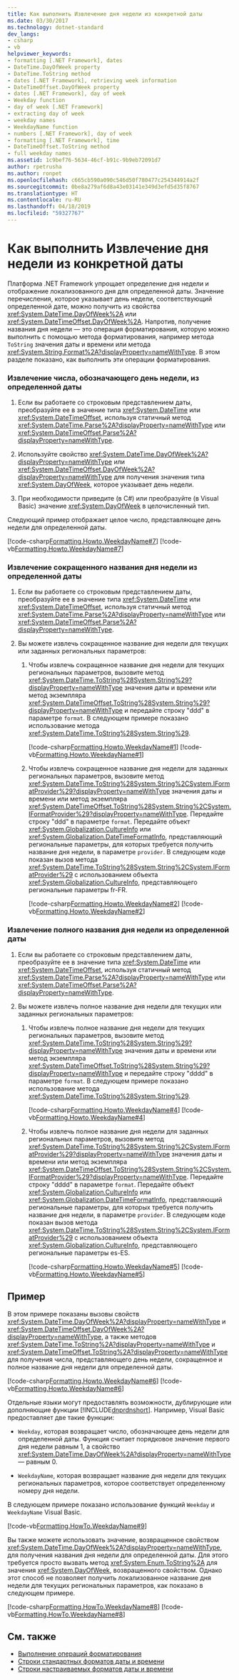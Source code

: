 ```yaml
---
title: Как выполнить Извлечение дня недели из конкретной даты
ms.date: 03/30/2017
ms.technology: dotnet-standard
dev_langs:
- csharp
- vb
helpviewer_keywords:
- formatting [.NET Framework], dates
- DateTime.DayOfWeek property
- DateTime.ToString method
- dates [.NET Framework], retrieving week information
- DateTimeOffset.DayOfWeek property
- dates [.NET Framework], day of week
- Weekday function
- day of week [.NET Framework]
- extracting day of week
- weekday names
- WeekdayName function
- numbers [.NET Framework], day of week
- formatting [.NET Framework], time
- DateTimeOffset.ToString method
- full weekday names
ms.assetid: 1c9bef76-5634-46cf-b91c-9b9eb72091d7
author: rpetrusha
ms.author: ronpet
ms.openlocfilehash: c665cb590a090c546d50f780477c254344914a2f
ms.sourcegitcommit: 0be8a279af6d8a43e03141e349d3efd5d35f8767
ms.translationtype: HT
ms.contentlocale: ru-RU
ms.lasthandoff: 04/18/2019
ms.locfileid: "59327767"
---
```

# <a name="how-to-extract-the-day-of-the-week-from-a-specific-date"></a>Как выполнить Извлечение дня недели из конкретной даты
Платформа .NET Framework упрощает определение дня недели и отображение локализованного дня для определенной даты. Значение перечисления, которое указывает день недели, соответствующий определенной дате, можно получить из свойства <xref:System.DateTime.DayOfWeek%2A> или <xref:System.DateTimeOffset.DayOfWeek%2A>. Напротив, получение названия дня недели — это операция форматирования, которую можно выполнить с помощью метода форматирования, например метода `ToString` значения даты и времени или метода <xref:System.String.Format%2A?displayProperty=nameWithType>. В этом разделе показано, как выполнить эти операции форматирования.  
  
### <a name="to-extract-a-number-indicating-the-day-of-the-week-from-a-specific-date"></a>Извлечение числа, обозначающего день недели, из определенной даты  
  
1. Если вы работаете со строковым представлением даты, преобразуйте ее в значение типа <xref:System.DateTime> или <xref:System.DateTimeOffset>, используя статичный метод <xref:System.DateTime.Parse%2A?displayProperty=nameWithType> или <xref:System.DateTimeOffset.Parse%2A?displayProperty=nameWithType>.  
  
2. Используйте свойство <xref:System.DateTime.DayOfWeek%2A?displayProperty=nameWithType> или <xref:System.DateTimeOffset.DayOfWeek%2A?displayProperty=nameWithType> для получения значения типа <xref:System.DayOfWeek>, которое указывает день недели.  
  
3. При необходимости приведите (в C#) или преобразуйте (в Visual Basic) значение <xref:System.DayOfWeek> в целочисленный тип.  
  
 Следующий пример отображает целое число, представляющее день недели для определенной даты.  
  
 [!code-csharp[Formatting.Howto.WeekdayName#7](../../../samples/snippets/csharp/VS_Snippets_CLR/Formatting.HowTo.WeekdayName/cs/weekdaynumber7.cs#7)]
 [!code-vb[Formatting.Howto.WeekdayName#7](../../../samples/snippets/visualbasic/VS_Snippets_CLR/Formatting.HowTo.WeekdayName/vb/weekdaynumber7.vb#7)]  
  
### <a name="to-extract-the-abbreviated-weekday-name-from-a-specific-date"></a>Извлечение сокращенного названия дня недели из определенной даты  
  
1. Если вы работаете со строковым представлением даты, преобразуйте ее в значение типа <xref:System.DateTime> или <xref:System.DateTimeOffset>, используя статичный метод <xref:System.DateTime.Parse%2A?displayProperty=nameWithType> или <xref:System.DateTimeOffset.Parse%2A?displayProperty=nameWithType>.  
  
2. Вы можете извлечь сокращенное название дня недели для текущих или заданных региональных параметров:  
  
    1.  Чтобы извлечь сокращенное название дня недели для текущих региональных параметров, вызовите метод <xref:System.DateTime.ToString%28System.String%29?displayProperty=nameWithType> значения даты и времени или метод экземпляра <xref:System.DateTimeOffset.ToString%28System.String%29?displayProperty=nameWithType> и передайте строку "ddd" в параметре `format`. В следующем примере показано использование метода <xref:System.DateTime.ToString%28System.String%29>.  
  
         [!code-csharp[Formatting.Howto.WeekdayName#1](../../../samples/snippets/csharp/VS_Snippets_CLR/Formatting.HowTo.WeekdayName/cs/abbrname1.cs#1)]
         [!code-vb[Formatting.Howto.WeekdayName#1](../../../samples/snippets/visualbasic/VS_Snippets_CLR/Formatting.HowTo.WeekdayName/vb/abbrname1.vb#1)]  
  
    2.  Чтобы извлечь сокращенное название дня недели для заданных региональных параметров, вызовите метод <xref:System.DateTime.ToString%28System.String%2CSystem.IFormatProvider%29?displayProperty=nameWithType> значения даты и времени или метод экземпляра <xref:System.DateTimeOffset.ToString%28System.String%2CSystem.IFormatProvider%29?displayProperty=nameWithType>. Передайте строку "ddd" в параметре `format`. Передайте объект <xref:System.Globalization.CultureInfo> или <xref:System.Globalization.DateTimeFormatInfo>, представляющий региональные параметры, для которых требуется получить название дня недели, в параметре `provider`. В следующем коде показан вызов метода <xref:System.DateTime.ToString%28System.String%2CSystem.IFormatProvider%29> с использованием объекта <xref:System.Globalization.CultureInfo>, представляющего региональные параметры fr-FR.  
  
         [!code-csharp[Formatting.Howto.WeekdayName#2](../../../samples/snippets/csharp/VS_Snippets_CLR/Formatting.HowTo.WeekdayName/cs/abbrname2.cs#2)]
         [!code-vb[Formatting.Howto.WeekdayName#2](../../../samples/snippets/visualbasic/VS_Snippets_CLR/Formatting.HowTo.WeekdayName/vb/abbrname2.vb#2)]  
  
### <a name="to-extract-the-full-weekday-name-from-a-specific-date"></a>Извлечение полного названия дня недели из определенной даты  
  
1. Если вы работаете со строковым представлением даты, преобразуйте ее в значение типа <xref:System.DateTime> или <xref:System.DateTimeOffset>, используя статичный метод <xref:System.DateTime.Parse%2A?displayProperty=nameWithType> или <xref:System.DateTimeOffset.Parse%2A?displayProperty=nameWithType>.  
  
2. Вы можете извлечь полное название дня недели для текущих или заданных региональных параметров:  
  
    1.  Чтобы извлечь полное название дня недели для текущих региональных параметров, вызовите метод <xref:System.DateTime.ToString%28System.String%29?displayProperty=nameWithType> значения даты и времени или метод экземпляра <xref:System.DateTimeOffset.ToString%28System.String%29?displayProperty=nameWithType> и передайте строку "dddd" в параметре `format`. В следующем примере показано использование метода <xref:System.DateTime.ToString%28System.String%29>.  
  
         [!code-csharp[Formatting.Howto.WeekdayName#4](../../../samples/snippets/csharp/VS_Snippets_CLR/Formatting.HowTo.WeekdayName/cs/fullname4.cs#4)]
         [!code-vb[Formatting.Howto.WeekdayName#4](../../../samples/snippets/visualbasic/VS_Snippets_CLR/Formatting.HowTo.WeekdayName/vb/fullname4.vb#4)]  
  
    2.  Чтобы извлечь полное название дня недели для заданных региональных параметров, вызовите метод <xref:System.DateTime.ToString%28System.String%2CSystem.IFormatProvider%29?displayProperty=nameWithType> значения даты и времени или метод экземпляра <xref:System.DateTimeOffset.ToString%28System.String%2CSystem.IFormatProvider%29?displayProperty=nameWithType>. Передайте строку "dddd" в параметре `format`. Передайте объект <xref:System.Globalization.CultureInfo> или <xref:System.Globalization.DateTimeFormatInfo>, представляющий региональные параметры, для которых требуется получить название дня недели, в параметре `provider`. В следующем коде показан вызов метода <xref:System.DateTime.ToString%28System.String%2CSystem.IFormatProvider%29> с использованием объекта <xref:System.Globalization.CultureInfo>, представляющего региональные параметры es-ES.  
  
         [!code-csharp[Formatting.Howto.WeekdayName#5](../../../samples/snippets/csharp/VS_Snippets_CLR/Formatting.HowTo.WeekdayName/cs/fullname5.cs#5)]
         [!code-vb[Formatting.Howto.WeekdayName#5](../../../samples/snippets/visualbasic/VS_Snippets_CLR/Formatting.HowTo.WeekdayName/vb/fullname5.vb#5)]  
  
## <a name="example"></a>Пример  
 В этом примере показаны вызовы свойств <xref:System.DateTime.DayOfWeek%2A?displayProperty=nameWithType> и <xref:System.DateTimeOffset.DayOfWeek%2A?displayProperty=nameWithType>, а также методов <xref:System.DateTime.ToString%2A?displayProperty=nameWithType> и <xref:System.DateTimeOffset.ToString%2A?displayProperty=nameWithType> для получения числа, представляющего день недели, сокращенное и полное название дня недели для определенной даты.  
  
 [!code-csharp[Formatting.Howto.WeekdayName#6](../../../samples/snippets/csharp/VS_Snippets_CLR/Formatting.HowTo.WeekdayName/cs/example6.cs#6)]
 [!code-vb[Formatting.Howto.WeekdayName#6](../../../samples/snippets/visualbasic/VS_Snippets_CLR/Formatting.HowTo.WeekdayName/vb/example6.vb#6)]  
  
 Отдельные языки могут предоставлять возможности, дублирующие или дополняющие функции [!INCLUDE[dnprdnshort](../../../includes/dnprdnshort-md.md)]. Например, Visual Basic предоставляет две такие функции:  
  
-   `Weekday`, которая возвращает число, обозначающее день недели для определенной даты. Функция считает порядковое значение первого дня недели равным 1, а свойство <xref:System.DateTime.DayOfWeek%2A?displayProperty=nameWithType> — равным 0.  
  
-   `WeekdayName`, которая возвращает название дня недели для текущих региональных параметров, которое соответствует определенному номеру дня недели.  
  
 В следующем примере показано использование функций `Weekday` и `WeekdayName` Visual Basic.  
  
 [!code-vb[Formatting.HowTo.WeekdayName#9](../../../samples/snippets/visualbasic/VS_Snippets_CLR/Formatting.HowTo.WeekdayName/vb/example9.vb#9)]  
  
 Вы также можете использовать значение, возвращенное свойством <xref:System.DateTime.DayOfWeek%2A?displayProperty=nameWithType>, для получения названия дня недели для определенной даты. Для этого требуется просто вызвать метод <xref:System.Enum.ToString%2A> для значения <xref:System.DayOfWeek>, возвращенного свойством. Однако этот способ не позволяет получить локализованное название дня недели для текущих региональных параметров, как показано в следующем примере.  
  
 [!code-csharp[Formatting.HowTo.WeekdayName#8](../../../samples/snippets/csharp/VS_Snippets_CLR/Formatting.HowTo.WeekdayName/cs/Howto1.cs#8)]
 [!code-vb[Formatting.HowTo.WeekdayName#8](../../../samples/snippets/visualbasic/VS_Snippets_CLR/Formatting.HowTo.WeekdayName/vb/Howto1.vb#8)]  
  
## <a name="see-also"></a>См. также

- [Выполнение операций форматирования](../../../docs/standard/base-types/performing-formatting-operations.md)
- [Строки стандартных форматов даты и времени](../../../docs/standard/base-types/standard-date-and-time-format-strings.md)
- [Строки настраиваемых форматов даты и времени](../../../docs/standard/base-types/custom-date-and-time-format-strings.md)
